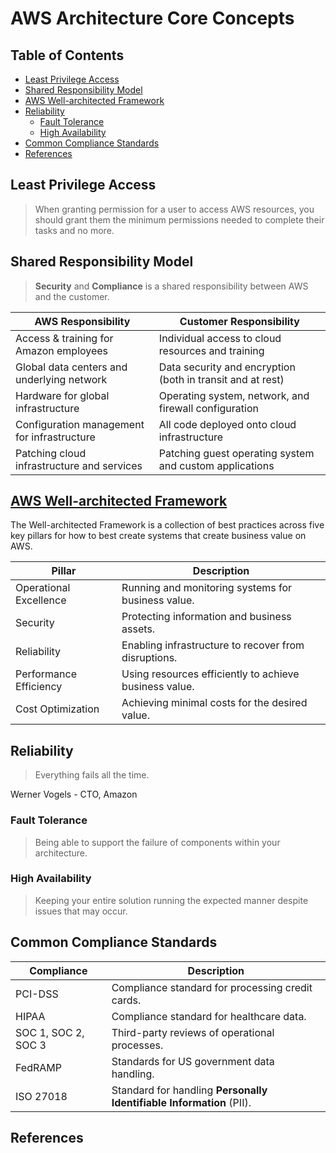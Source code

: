 # AWS Architecture Core Concepts

## Table of Contents

<!-- START doctoc generated TOC please keep comment here to allow auto update -->
<!-- DON'T EDIT THIS SECTION, INSTEAD RE-RUN doctoc TO UPDATE -->

- [Least Privilege Access](#least-privilege-access)
- [Shared Responsibility Model](#shared-responsibility-model)
- [AWS Well-architected Framework](#aws-well-architected-framework)
- [Reliability](#reliability)
  - [Fault Tolerance](#fault-tolerance)
  - [High Availability](#high-availability)
- [Common Compliance Standards](#common-compliance-standards)
- [References](#references)

<!-- END doctoc generated TOC please keep comment here to allow auto update -->

## Least Privilege Access

> When granting permission for a user to access AWS resources,
> you should grant them the minimum permissions needed
> to complete their tasks and no more.

## Shared Responsibility Model

> **Security** and **Compliance** is a shared responsibility between AWS and the customer.

| **AWS Responsibility**                      | **Customer Responsibility**                                |
| ------------------------------------------- | ---------------------------------------------------------- |
| Access & training for Amazon employees      | Individual access to cloud resources and training          |
| Global data centers and underlying network  | Data security and encryption (both in transit and at rest) |
| Hardware for global infrastructure          | Operating system, network, and firewall configuration      |
| Configuration management for infrastructure | All code deployed onto cloud infrastructure                |
| Patching cloud infrastructure and services  | Patching guest operating system and custom applications    |

## [AWS Well-architected Framework](https://aws.amazon.com/architecture/well-architected)

The Well-architected Framework is a collection of best practices across five key pillars
for how to best create systems that create business value on AWS.

| **Pillar**             | **Description**                                        |
| ---------------------- | ------------------------------------------------------ |
| Operational Excellence | Running and monitoring systems for business value.     |
| Security               | Protecting information and business assets.            |
| Reliability            | Enabling infrastructure to recover from disruptions.   |
| Performance Efficiency | Using resources efficiently to achieve business value. |
| Cost Optimization      | Achieving minimal costs for the desired value.         |

## Reliability

> Everything fails all the time.

Werner Vogels - CTO, Amazon

### Fault Tolerance

> Being able to support the failure of components within your architecture.

### High Availability

> Keeping your entire solution running the expected manner despite issues that may occur.

## Common Compliance Standards

| **Compliance**      | **Description**                                                      |
| ------------------- | -------------------------------------------------------------------- |
| PCI-DSS             | Compliance standard for processing credit cards.                     |
| HIPAA               | Compliance standard for healthcare data.                             |
| SOC 1, SOC 2, SOC 3 | Third-party reviews of operational processes.                        |
| FedRAMP             | Standards for US government data handling.                           |
| ISO 27018           | Standard for handling **Personally Identifiable Information** (PII). |

## References
